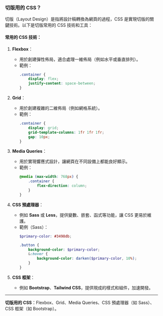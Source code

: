 ###  **切版用的 CSS？**
切版（Layout Design）是指將設計稿轉換為網頁的過程，CSS 是實現切版的關鍵技術。以下是切版常用的 CSS 技術和工具：

#### 常用的 CSS 技術：
1. **Flexbox**：
   - 用於創建彈性佈局，適合處理一維佈局（例如水平或垂直排列）。
   - 範例：
     ```css
     .container {
         display: flex;
         justify-content: space-between;
     }
     ```

2. **Grid**：
   - 用於創建複雜的二維佈局（例如網格系統）。
   - 範例：
     ```css
     .container {
         display: grid;
         grid-template-columns: 1fr 1fr 1fr;
         gap: 10px;
     }
     ```

3. **Media Queries**：
   - 用於實現響應式設計，讓網頁在不同設備上都能良好顯示。
   - 範例：
     ```css
     @media (max-width: 768px) {
         .container {
             flex-direction: column;
         }
     }
     ```

4. **CSS 預處理器**：
   - 例如 **Sass** 或 **Less**，提供變數、嵌套、函式等功能，讓 CSS 更易於維護。
   - 範例（Sass）：
     ```scss
     $primary-color: #3498db;

     .button {
         background-color: $primary-color;
         &:hover {
             background-color: darken($primary-color, 10%);
         }
     }
     ```

5. **CSS 框架**：
   - 例如 **Bootstrap**、**Tailwind CSS**，提供現成的樣式和組件，加速開發。

---


**切版用的 CSS**：Flexbox、Grid、Media Queries、CSS 預處理器（如 Sass）、CSS 框架（如 Bootstrap）。
